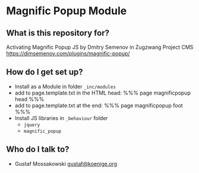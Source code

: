 # Magnific Popup Module


## What is this repository for? ###

Activating Magnific Popup JS by Dmitry Semenov in Zugzwang Project CMS
<https://dimsemenov.com/plugins/magnific-popup/>

## How do I get set up? ###

* Install as a Module in folder `_inc/modules`
* add to page.template.txt in the HTML head:
   %%% page magnificpopup head %%%
* add to page.template.txt at the end:
   %%% page magnificpopup foot %%%
* Install JS libraries in `_behaviour` folder
  - `jquery`
  - `magnific_popup`

## Who do I talk to? ###

* Gustaf Mossakowski <gustaf@koenige.org>
